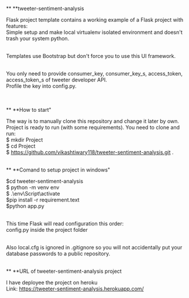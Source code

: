 ** **tweeter-sentiment-analysis<br />

Flask project template contains a working example of a Flask project with features:<br />
Simple setup and make local virtualenv isolated environment and doesn't trash your system python.<br /><br />

Templates use Bootstrap but don't force you to use this UI framework.<br /><br />

You only need to provide consumer_key, consumer_key_s, access_token, access_token_s of tweeter developer API.<br />
Profile the key into config.py.<br /><br /><br />

** **How to start"<br />

The way is to manually clone this repository and change it later by own. Project is ready to run (with some requirements). You need to clone and run:<br />
$ mkdir Project<br />
$ cd Project<br />
$ https://github.com/vikashtiwary118/tweeter-sentiment-analysis.git .<br /><br />

** **Comand to setup project in windows"<br />

$cd tweeter-sentiment-analysis<br />
$ python -m venv env<br />
$ .\env\Script\activate<br />
$pip install -r requirement.text<br />
$python app.py<br /><br />

This time Flask will read configuration this order:<br />
config.py inside the project folder<br /><br />

Also local.cfg is ignored in .gitignore so you will not accidentally put your database passwords to a public repository.<br /><br />


** **URL of tweeter-sentiment-analysis project<br />

I have deployee the project on heroku<br />
Link: https://tweeter-sentiment-analysis.herokuapp.com/<br />
